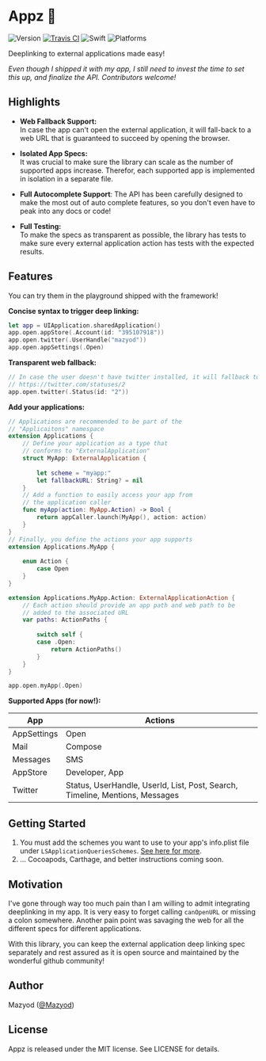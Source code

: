 
# Appz :iphone:

![Version](https://img.shields.io/badge/version-prerelease-orange.svg)
[![Travis CI](https://travis-ci.org/SwiftKitz/Appz.svg?branch=master)](https://travis-ci.org/SwiftKitz/Appz)
![Swift](https://img.shields.io/badge/swift-2.1-blue.svg)
![Platforms](https://img.shields.io/badge/platform-ios-lightgrey.svg)

Deeplinking to external applications made easy!

_Even though I shipped it with my app, I still need to invest the time to set this up, and finalize the API. Contributors welcome!_

## Highlights

+ __Web Fallback Support:__<br />
In case the app can't open the external application, it will fall-back to a web URL that is guaranteed to succeed by opening the browser.

+ __Isolated App Specs:__<br />
It was crucial to make sure the library can scale as the number of supported apps increase. Therefor, each supported app is implemented in isolation in a separate file.

+ __Full Autocomplete Support__:
The API has been carefully designed to make the most out of auto complete features, so you don't even have to peak into any docs or code!

+ __Full Testing:__<br />
To make the specs as transparent as possible, the library has tests to make sure every external application action has tests with the expected results.

## Features

You can try them in the playground shipped with the framework!

__Concise syntax to trigger deep linking:__

```swift
let app = UIApplication.sharedApplication()
app.open.appStore(.Account(id: "395107918"))
app.open.twitter(.UserHandle("mazyod"))
app.open.appSettings(.Open)
```

__Transparent web fallback:__

```swift
// In case the user doesn't have twitter installed, it will fallback to
// https://twitter.com/statuses/2
app.open.twitter(.Status(id: "2"))
```

__Add your applications:__

```swift
// Applications are recommended to be part of the 
// "Applicaitons" namespace
extension Applications {
    // Define your application as a type that
    // conforms to "ExternalApplication"
    struct MyApp: ExternalApplication {
        
        let scheme = "myapp:"
        let fallbackURL: String? = nil
    }
    // Add a function to easily access your app from 
    // the application caller
    func myApp(action: MyApp.Action) -> Bool {
        return appCaller.launch(MyApp(), action: action)
    }
}
// Finally, you define the actions your app supports
extension Applications.MyApp {
    
    enum Action {
        case Open
    }
}

extension Applications.MyApp.Action: ExternalApplicationAction {
    // Each action should provide an app path and web path to be
    // added to the associated URL
    var paths: ActionPaths {
        
        switch self {
        case .Open:
            return ActionPaths()
        }
    }
}

app.open.myApp(.Open)
```

__Supported Apps (for now!):__

App | Actions
----|--------
AppSettings | Open
Mail | Compose
Messages | SMS
AppStore | Developer, App
Twitter | Status, UserHandle, UserId, List, Post, Search, Timeline, Mentions, Messages

## Getting Started

1. You must add the schemes you want to use to your app's info.plist file under `LSApplicationQueriesSchemes`. [See here for more](http://stackoverflow.com/a/30988328/456434).
2. ... Cocoapods, Carthage, and better instructions coming soon.

## Motivation

I've gone through way too much pain than I am willing to admit integrating deeplinking in my app. It is very easy to forget calling `canOpenURL` or missing a colon somewhere. Another pain point was savaging the web for all the different specs for different applications.

With this library, you can keep the external application deep linking spec separately and rest assured as it is open source and maintained by the wonderful github community!

## Author

Mazyod ([@Mazyod](http://twitter.com/mazyod))

## License

Appz is released under the MIT license. See LICENSE for details.
